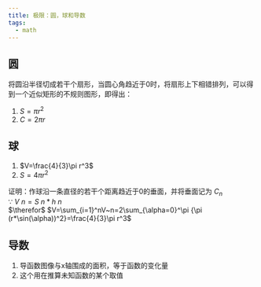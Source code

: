 ```yaml
---
title: 极限：圆，球和导数
tags:
  - math
---
```


## 圆

将圆沿半径切成若干个扇形，当圆心角趋近于0时，将扇形上下相错排列，可以得到一个近似矩形的不规则图形，即得出：
1. $S=\pi r^2$
2. $C=2\pi r$


## 球

1. $V=\frac{4}{3}\pi r^3$
2. $S=4\pi r^2$

证明：作球沿一条直径的若干个距离趋近于0的垂面，并将垂面记为 $C_n$ <br> 
 $\because$ $V~n=S~n*h~n$ <br> 
 $\therefor$ $V=\sum_{i=1}^nV~n=2\sum_{\alpha=0}^\pi {\pi (r*\sin(\alpha))^2}=\frac{4}{3}\pi r^3$ <br> 

## 导数

1. 导函数图像与x轴围成的面积，等于函数的变化量
2. 这个用在推算未知函数的某个取值